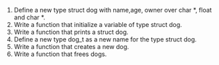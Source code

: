 1. Define a new type struct dog with name,age, owner over char *, float and char *.
2. Write a function that initialize a variable of type struct dog.
3. Write a function that prints a struct dog.
4. Define a new type dog_t as a new name for the type struct dog.
5. Write a function that creates a new dog.
6. Write a function that frees dogs.
